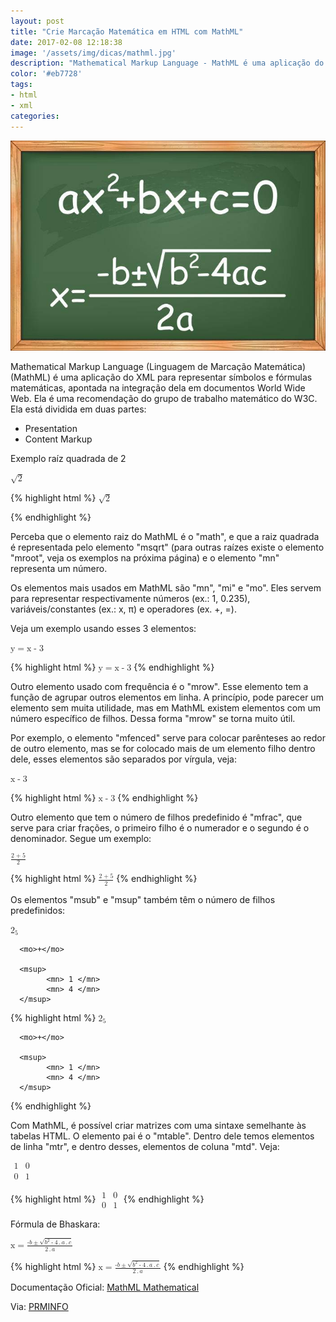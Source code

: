 ```yaml
---
layout: post
title: "Crie Marcação Matemática em HTML com MathML"
date: 2017-02-08 12:18:38
image: '/assets/img/dicas/mathml.jpg'
description: "Mathematical Markup Language - MathML é uma aplicação do XML para representar símbolos e fórmulas matemáticas, apontada na integração dela em documentos World Wide Web."
color: '#eb7728'
tags:
- html
- xml
categories:
---
```


![MathML](/assets/img/dicas/mathml.jpg "MathML Blog Linux")

Mathematical Markup Language (Linguagem de Marcação Matemática) (MathML) é uma aplicação do XML para representar símbolos e fórmulas matemáticas, apontada na integração dela em documentos World Wide Web. Ela é uma recomendação do grupo de trabalho matemático do W3C.
Ela está dividida em duas partes:

+ Presentation
+ Content Markup

Exemplo raíz quadrada de 2

<p>
<math>
      <msqrt>
            <mn>2</mn>
      </msqrt>
</math>
</p>

{% highlight html %}
<math>
      <msqrt>
            <mn>2</mn>
      </msqrt>
</math>

{% endhighlight %}

Perceba que o elemento raiz do MathML é o "math", e que a raiz quadrada é representada pelo elemento "msqrt" (para outras raízes existe o elemento "mroot", veja os exemplos na próxima página) e o elemento "mn" representa um número.

Os elementos mais usados em MathML são "mn", "mi" e "mo". Eles servem para representar respectivamente números (ex.: 1, 0.235), variáveis/constantes (ex.: x, π) e operadores (ex. +, =).

Veja um exemplo usando esses 3 elementos:

<p>
<math>
      <mi> y </mi>
      <mo> = </mo>
      <mi> x </mi>
      <mo> - </mo>
      <mn> 3 </mn>
</math>
</p>
{% highlight html %}
<math>
      <mi> y </mi>
      <mo> = </mo>
      <mi> x </mi>
      <mo> - </mo>
      <mn> 3 </mn>
</math>
{% endhighlight %}

Outro elemento usado com frequência é o "mrow". Esse elemento tem a função de agrupar outros elementos em linha. A princípio, pode parecer um elemento sem muita utilidade, mas em MathML existem elementos com um número específico de filhos. Dessa forma "mrow" se torna muito útil.

Por exemplo, o elemento "mfenced" serve para colocar parênteses ao redor de outro elemento, mas se for colocado mais de um elemento filho dentro dele, esses elementos são separados por vírgula, veja:
<p>
<math>
      <mfenced>
            <mi> x </mi>
            <mo> - </mo>
            <mn> 3 </mn>
      </mfenced>
</math>
</p>
{% highlight html %}
<math>
      <mfenced>
            <mi> x </mi>
            <mo> - </mo>
            <mn> 3 </mn>
      </mfenced>
</math>
{% endhighlight %}

Outro elemento que tem o número de filhos predefinido é "mfrac", que serve para criar frações, o primeiro filho é o numerador e o segundo é o denominador. Segue um exemplo:
<p>
<math>
      <mfrac>
            <mrow>
                  <mn> 2 </mn>
                  <mo> + </mo>
                  <mn> 5 </mn>
            </mrow>
            <mn>2</mn>
      </mfrac>
</math>
</p>
{% highlight html %}
<math>
      <mfrac>
            <mrow>
                  <mn> 2 </mn>
                  <mo> + </mo>
                  <mn> 5 </mn>
            </mrow>
            <mn>2</mn>
      </mfrac>
</math>
{% endhighlight %}

Os elementos "msub" e "msup" também têm o número de filhos predefinidos:

<p>
<math>
      <msub>
            <mn> 2 </mn>
            <mn> 5 </mn>
      </msub>

      <mo>+</mo>

      <msup>
            <mn> 1 </mn>
            <mn> 4 </mn>
      </msup>
</math>
</p>
{% highlight html %}
<math>
      <msub>
            <mn> 2 </mn>
            <mn> 5 </mn>
      </msub>

      <mo>+</mo>

      <msup>
            <mn> 1 </mn>
            <mn> 4 </mn>
      </msup>
</math>
{% endhighlight %}

Com MathML, é possível criar matrizes com uma sintaxe semelhante às tabelas HTML. O elemento pai é o "mtable". Dentro dele temos elementos de linha "mtr", e dentro desses, elementos de coluna "mtd". Veja:

<p>
<math>
      <mfenced><mtable>
            <mtr>
                  <mtd> <mn> 1 </mn> </mtd>
                  <mtd> <mn> 0 </mn> </mtd>
            </mtr>
            <mtr>
                  <mtd> <mn> 0 </mn> </mtd>
                  <mtd> <mn> 1 </mn> </mtd>
            </mtr>
       </mtable></mfenced>
</math>
</p>
{% highlight html %}
<math>
      <mfenced><mtable>
            <mtr>
                  <mtd> <mn> 1 </mn> </mtd>
                  <mtd> <mn> 0 </mn> </mtd>
            </mtr>
            <mtr>
                  <mtd> <mn> 0 </mn> </mtd>
                  <mtd> <mn> 1 </mn> </mtd>
            </mtr>
       </mtable></mfenced>
</math>
{% endhighlight %}

Fórmula de Bhaskara:

<p>
<math>
      <mrow>
            <mn>x</mn>
            <mo>=</mo>
            <mrow>
                  <mfrac>
                        <mrow>
                              <mo>-</mo>
                              <mi>b</mi>
                              <mo>±</mo>
                              <msqrt>
                                    <mrow>
                                         <msup>
                                              <mi>b</mi><mn>2</mn>
                                         </msup>
                                         <mo>-</mo>
                                         <mn>4</mn>
                                         <mo>.</mo>
                                         <mi>a</mi>
                                         <mo>.</mo>
                                         <mi>c</mi>
                                    </mrow>
                              </msqrt>
                        </mrow>
                        <mrow>
                              <mn>2</mn>
                              <mo>.</mo>
                              <mi>a</mi>
                        </mrow>
                  </mfrac>
            </mrow>
      </mrow>
</math>
</p>

{% highlight html %}
<math>
      <mrow>
            <mn>x</mn>
            <mo>=</mo>
            <mrow>
                  <mfrac>
                        <mrow>
                              <mo>-</mo>
                              <mi>b</mi>
                              <mo>±</mo>
                              <msqrt>
                                    <mrow>
                                         <msup>
                                              <mi>b</mi><mn>2</mn>
                                         </msup>
                                         <mo>-</mo>
                                         <mn>4</mn>
                                         <mo>.</mo>
                                         <mi>a</mi>
                                         <mo>.</mo>
                                         <mi>c</mi>
                                    </mrow>
                              </msqrt>
                        </mrow>
                        <mrow>
                              <mn>2</mn>
                              <mo>.</mo>
                              <mi>a</mi>
                        </mrow>
                  </mfrac>
            </mrow>
      </mrow>
</math>
{% endhighlight %}

Documentação Oficial: [MathML Mathematical](https://www.w3.org/Math/)

Via: [PRMINFO](http://www.prminformatica.com.br/2012/12/mathml.html)


<script async src="https://pagead2.googlesyndication.com/pagead/js/adsbygoogle.js"></script>

<!-- Informat -->
<ins class="adsbygoogle"
 style="display:block"
 data-ad-client="ca-pub-2838251107855362"
 data-ad-slot="2327980059"
 data-ad-format="auto"
 data-full-width-responsive="true"></ins>

<script>
(adsbygoogle = window.adsbygoogle || []).push({});
</script>

